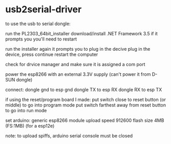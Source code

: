 # usb2serial-driver

to use the usb to serial dongle:

run the PL2303_64bit_installer
download/install .NET Framework 3.5 if it prompts you
you'll need to restart

run the installer again
it prompts you to plug in the decive
plug in the device, press continue
restart the computer

check for drvice manager and make sure it is assigned a com port

power the esp8266 with an external 3.3V supply (can't power it
from D-SUN dongle)

connect:
dongle gnd to esp gnd
dongle TX to esp RX
dongle RX to esp TX

if using the reset/program board I made:
put switch close to reset button (or middle) to go into program mode
put switch farthest away from reset button to go into run mode

set arduino:
generic esp8266 module
upload speed 912600
flash size 4MB (FS:1MB) (for a esp12e)


note: to upload spiffs, arduino serial console must be closed

